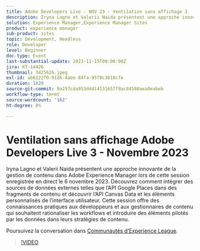 ```yaml
---
title: Adobe Developers Live - NOV 23 - Ventilation sans affichage 3
description: Iryna Lagno et Valerii Naida présentent une approche innovante de la gestion de contenu dans Adobe Experience Manager lors de cette session enregistrée en direct le 6 novembre 2023. Découvrez comment intégrer des sources de données externes telles que l’API Google Places dans des fragments de contenu et découvrir l’API Canvas Data et les éléments personnalisés de l’interface utilisateur. Cette session offre des connaissances pratiques aux développeurs et aux gestionnaires de contenu qui souhaitent rationaliser les workflows et introduire des éléments pilotés par les données dans leurs stratégies de contenu.
solution: Experience Manager,Experience Manager Sites
product: experience manager
sub-product: sites
topic: Development, Headless
role: Developer
level: Beginner
doc-type: Event
last-substantial-update: 2023-11-15T00:00:00Z
jira: KT-14426
thumbnail: 3425626.jpeg
exl-id: ab6122f0-91d6-4aee-84fa-95f8c3610cfe
duration: 1820
source-git-commit: 9a297cda953d4414131657f9ac84580aea0eabeb
workflow-type: tm+mt
source-wordcount: '162'
ht-degree: 0%

---
```


# Ventilation sans affichage Adobe Developers Live 3 - Novembre 2023

Iryna Lagno et Valerii Naida présentent une approche innovante de la gestion de contenu dans Adobe Experience Manager lors de cette session enregistrée en direct le 6 novembre 2023. Découvrez comment intégrer des sources de données externes telles que l’API Google Places dans des fragments de contenu et découvrir l’API Canvas Data et les éléments personnalisés de l’interface utilisateur. Cette session offre des connaissances pratiques aux développeurs et aux gestionnaires de contenu qui souhaitent rationaliser les workflows et introduire des éléments pilotés par les données dans leurs stratégies de contenu.

Poursuivez la conversation dans [Communautés d’Experience League](https://adobe.ly/48Rl57B).

>[!VIDEO](https://video.tv.adobe.com/v/3425626/?learn=on)
